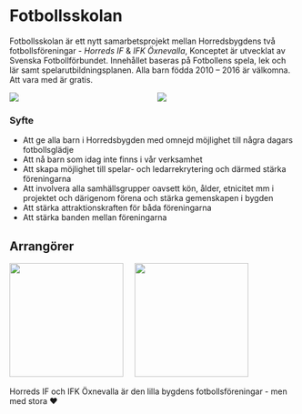 # Fotbollsskolan



Fotbollsskolan är ett nytt samarbetsprojekt mellan Horredsbygdens två fotbollsföreningar - *Horreds IF* & *IFK Öxnevalla*, Konceptet är utvecklat av Svenska Fotbollförbundet. Innehållet baseras på Fotbollens spela, lek och lär samt spelarutbildningsplanen.
Alla barn födda 2010 – 2016 är välkomna. Att vara med är gratis.


<div style="display:grid; grid-template-columns: 1fr 1fr; gap: 1rem">
<img src="/images/jagar.JPG"  >
<img src="/images/horred-spelar.jpg" >
</div>

### Syfte
- Att ge alla barn i Horredsbygden med omnejd möjlighet till några dagars fotbollsglädje
- Att nå barn som idag inte finns i vår verksamhet
- Att skapa möjlighet till spelar- och ledarrekrytering och därmed stärka föreningarna
- Att involvera alla samhällsgrupper oavsett kön, ålder, etnicitet mm i projektet och därigenom förena och stärka gemenskapen i bygden
- Att stärka attraktionskraften för båda föreningarna
- Att stärka banden mellan föreningarna

## Arrangörer

<img src="/images/hif_logo.png" height="200px" style="margin-right: 1rem">
<img src="/images/ifk_logo.png" height="200px">

Horreds IF och IFK Öxnevalla är den lilla bygdens fotbollsföreningar - men med stora :heart:

